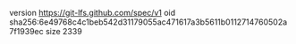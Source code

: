 version https://git-lfs.github.com/spec/v1
oid sha256:6e49768c4c1beb542d31179055ac471617a3b5611b0112714760502a7f1939ec
size 2339
